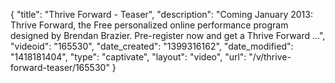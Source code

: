 {
    "title": "Thrive Forward - Teaser",
    "description": "Coming January 2013: Thrive Forward, the Free personalized online performance program designed by Brendan Brazier. Pre-register now and get a Thrive Forward ...",
    "videoid": "165530",
    "date_created": "1399316162",
    "date_modified": "1418181404",
    "type": "captivate",
    "layout": "video",
    "url": "\/v\/thrive-forward-teaser\/165530"
}